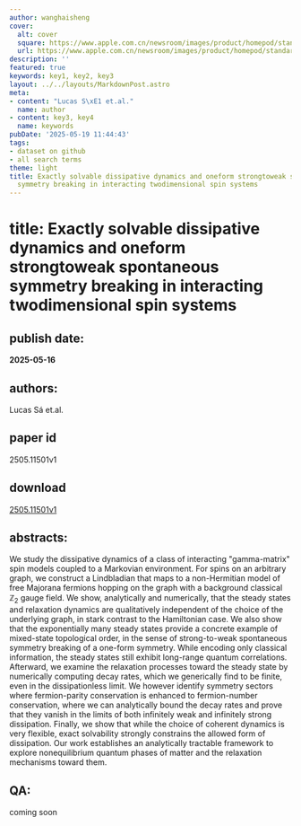 ```yaml
---
author: wanghaisheng
cover:
  alt: cover
  square: https://www.apple.com.cn/newsroom/images/product/homepod/standard/Apple-HomePod-hero-230118_big.jpg.large_2x.jpg
  url: https://www.apple.com.cn/newsroom/images/product/homepod/standard/Apple-HomePod-hero-230118_big.jpg.large_2x.jpg
description: ''
featured: true
keywords: key1, key2, key3
layout: ../../layouts/MarkdownPost.astro
meta:
- content: "Lucas S\xE1 et.al."
  name: author
- content: key3, key4
  name: keywords
pubDate: '2025-05-19 11:44:43'
tags:
- dataset on github
- all search terms
theme: light
title: Exactly solvable dissipative dynamics and oneform strongtoweak spontaneous
  symmetry breaking in interacting twodimensional spin systems
---
```


# title: Exactly solvable dissipative dynamics and oneform strongtoweak spontaneous symmetry breaking in interacting twodimensional spin systems 
## publish date: 
**2025-05-16** 
## authors: 
  Lucas Sá et.al. 
## paper id
2505.11501v1
## download
[2505.11501v1](http://arxiv.org/abs/2505.11501v1)
## abstracts:
We study the dissipative dynamics of a class of interacting "gamma-matrix" spin models coupled to a Markovian environment. For spins on an arbitrary graph, we construct a Lindbladian that maps to a non-Hermitian model of free Majorana fermions hopping on the graph with a background classical $\mathbb{Z}_2$ gauge field. We show, analytically and numerically, that the steady states and relaxation dynamics are qualitatively independent of the choice of the underlying graph, in stark contrast to the Hamiltonian case. We also show that the exponentially many steady states provide a concrete example of mixed-state topological order, in the sense of strong-to-weak spontaneous symmetry breaking of a one-form symmetry. While encoding only classical information, the steady states still exhibit long-range quantum correlations. Afterward, we examine the relaxation processes toward the steady state by numerically computing decay rates, which we generically find to be finite, even in the dissipationless limit. We however identify symmetry sectors where fermion-parity conservation is enhanced to fermion-number conservation, where we can analytically bound the decay rates and prove that they vanish in the limits of both infinitely weak and infinitely strong dissipation. Finally, we show that while the choice of coherent dynamics is very flexible, exact solvability strongly constrains the allowed form of dissipation. Our work establishes an analytically tractable framework to explore nonequilibrium quantum phases of matter and the relaxation mechanisms toward them.
## QA:
coming soon
